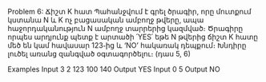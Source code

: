 Problem 6: Ճիշտ K հատ
Պահանջվում է գրել ծրագիր, որը մուտքում կստանա N և K ոչ բացասական ամբողջ թվերը, ապա հաջորդականություն N ամբողջ տարրերից կազմված։ Ծրագիրը որպես արդյունք պետք է արտածի ՛YES՛ եթե N թվերից ճիշտ K հատը մեծ են կամ հավասար 123֊ից և ‘NO’ հակառակ դեպքում։ Խնդիրը լուծել առանց զանգված օգտագործելու։ (դաս 5, 6)

Examples
Input
3 2 123 100 140
Output
YES
Input
0 5
Output
NO
